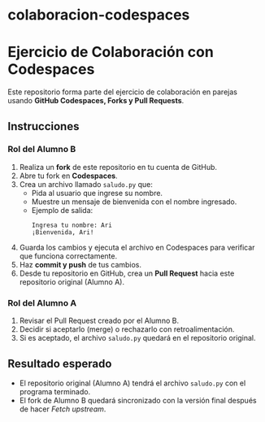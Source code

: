# colaboracion-codespaces
# Ejercicio de Colaboración con Codespaces

Este repositorio forma parte del ejercicio de colaboración en parejas usando **GitHub Codespaces, Forks y Pull Requests**.

## Instrucciones

### Rol del Alumno B
1. Realiza un **fork** de este repositorio en tu cuenta de GitHub.  
2. Abre tu fork en **Codespaces**.  
3. Crea un archivo llamado `saludo.py` que:
   - Pida al usuario que ingrese su nombre.
   - Muestre un mensaje de bienvenida con el nombre ingresado.  
   - Ejemplo de salida:  
     ```
     Ingresa tu nombre: Ari  
     ¡Bienvenida, Ari!
     ```
4. Guarda los cambios y ejecuta el archivo en Codespaces para verificar que funciona correctamente.  
5. Haz **commit y push** de tus cambios.  
6. Desde tu repositorio en GitHub, crea un **Pull Request** hacia este repositorio original (Alumno A).

### Rol del Alumno A
1. Revisar el Pull Request creado por el Alumno B.  
2. Decidir si aceptarlo (merge) o rechazarlo con retroalimentación.  
3. Si es aceptado, el archivo `saludo.py` quedará en el repositorio original.  

## Resultado esperado
- El repositorio original (Alumno A) tendrá el archivo `saludo.py` con el programa terminado.  
- El fork de Alumno B quedará sincronizado con la versión final después de hacer *Fetch upstream*.  
